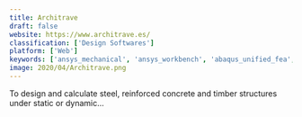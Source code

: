 ```yaml
---
title: Architrave
draft: false 
website: https://www.architrave.es/
classification: ['Design Softwares']
platform: ['Web']
keywords: ['ansys_mechanical', 'ansys_workbench', 'abaqus_unified_fea', 'comsol_multiphysics', 'cosmosworks', 'cypecad', 'etabs', 'gt_strudl', 'graitec_advance_design', 'lars_bridge', 'plaxis_3d', 'ram_elements', 'risa-3d', 'robot_structural_analysis_professional', 'sap2000', 'strap', 'midas_civil']
image: 2020/04/Architrave.png
---
```

To design and calculate steel, reinforced concrete and timber structures under static or dynamic...